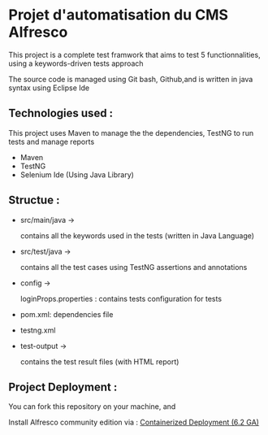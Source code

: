 # Projet d'automatisation du CMS Alfresco

This project is a complete test framwork that aims to test 5 functionnalities, using a keywords-driven tests approach

The source code is managed using Git bash, Github,and is written in java syntax using Eclipse Ide


## Technologies used :
This project uses Maven to manage the the dependencies, TestNG to run tests and manage reports
*  Maven
*  TestNG
*  Selenium Ide (Using Java Library)


## Structue :
*  src/main/java ->

    contains all the keywords used in the tests (written in Java Language)
*  src/test/java ->

    contains all the test cases using TestNG assertions and annotations
*  config -> 

    loginProps.properties : contains tests configuration for tests
*  pom.xml: dependencies file

*  testng.xml

*  test-output ->

    contains the test result files (with HTML report)
    
## Project Deployment :
You can fork this repository on your machine, and 

Install Alfresco community edition via : [Containerized Deployment (6.2 GA)](https://www.alfresco.com/thank-you/thank-you-downloading-alfresco-community-edition) 
